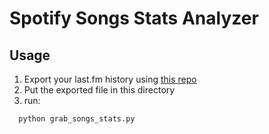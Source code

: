 # Spotify Songs Stats Analyzer

## Usage

1) Export your last.fm history using [this repo](https://github.com/saarsc/LastFMScrapper)
2) Put the exported file in this directory
3) run:

```bash
  python grab_songs_stats.py
```
